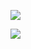 ![](https://komarev.com/ghpvc/?username=sam-shervin&color=yellow&style=for-the-badge)

![](http://github-profile-summary-cards.vercel.app/api/cards/profile-details?username=sam-shervin&theme=vision_friendly_dark)

